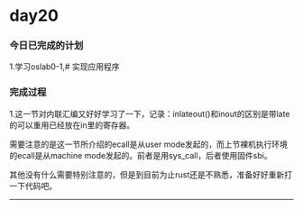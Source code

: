 # day20

### 今日已完成的计划

1.学习oslab0-1,# 实现应用程序



### 完成过程

1.这一节对内联汇编又好好学习了一下，记录：inlateout()和inout的区别是带late的可以重用已经放在in里的寄存器。

需要注意的是这一节所介绍的ecall是从user mode发起的，而上节裸机执行环境的ecall是从machine mode发起的。前者是用sys_call，后者使用固件sbi。

其他没有什么需要特别注意的，但是到目前为止rust还是不熟悉，准备好好重新打一下代码吧。

---

